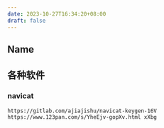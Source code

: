 ```yaml
---
date: 2023-10-27T16:34:20+08:00
draft: false
---
```


## Name



## 各种软件

### navicat
```
https://gitlab.com/ajiajishu/navicat-keygen-16V
https://www.123pan.com/s/YheEjv-gopXv.html xXbg
```